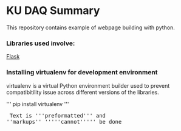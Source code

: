 # KU DAQ Summary

This repository contains example of webpage building with python.

### Libraries used involve:
[Flask](https://www.tutorialspoint.com/flask/index.htm)

### Installing virtualenv for development environment
virtualenv is a virtual Python environment builder used to prevent compatibitility issue across different versions of the libraries. 

 ''' pip install virtualenv '''

<pre> Text is '''preformatted''' and
''markups'' '''''cannot''''' be done</pre>




